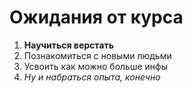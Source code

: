 # Ожидания от курса
1. **Научиться верстать**
2. Познакомиться с новыми людьми
3. Усвоить как можно больше инфы
4. *Ну и набраться опыта, конечно*
